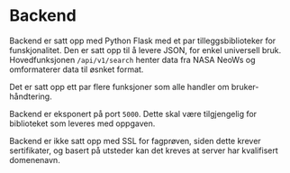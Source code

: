 # Backend

Backend er satt opp med Python Flask med et par tilleggsbiblioteker for funskjonalitet. Den er satt opp til å levere JSON, for enkel universell bruk. Hovedfunksjonen `/api/v1/search` henter data fra NASA NeoWs og omformaterer data til øsnket format.

Det er satt opp ett par flere funksjoner som alle handler om bruker-håndtering.

Backend er eksponert på port `5000`. Dette skal være tilgjengelig for biblioteket som leveres med oppgaven.

Backend er ikke satt opp med SSL for fagprøven, siden dette krever sertifikater, og basert på utsteder kan det kreves at server har kvalifisert domenenavn.
